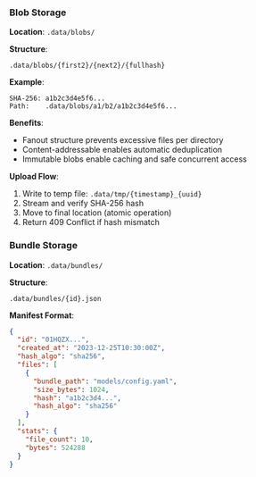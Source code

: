 ### Blob Storage

**Location**: `.data/blobs/`

**Structure**:
```
.data/blobs/{first2}/{next2}/{fullhash}
```

**Example**:
```
SHA-256: a1b2c3d4e5f6...
Path:    .data/blobs/a1/b2/a1b2c3d4e5f6...
```

**Benefits**:
- Fanout structure prevents excessive files per directory
- Content-addressable enables automatic deduplication
- Immutable blobs enable caching and safe concurrent access

**Upload Flow**:
1. Write to temp file: `.data/tmp/{timestamp}_{uuid}`
2. Stream and verify SHA-256 hash
3. Move to final location (atomic operation)
4. Return 409 Conflict if hash mismatch

### Bundle Storage

**Location**: `.data/bundles/`

**Structure**:
```
.data/bundles/{id}.json
```

**Manifest Format**:
```json
{
  "id": "01HQZX...",
  "created_at": "2023-12-25T10:30:00Z",
  "hash_algo": "sha256",
  "files": [
    {
      "bundle_path": "models/config.yaml",
      "size_bytes": 1024,
      "hash": "a1b2c3d4...",
      "hash_algo": "sha256"
    }
  ],
  "stats": {
    "file_count": 10,
    "bytes": 524288
  }
}
```
